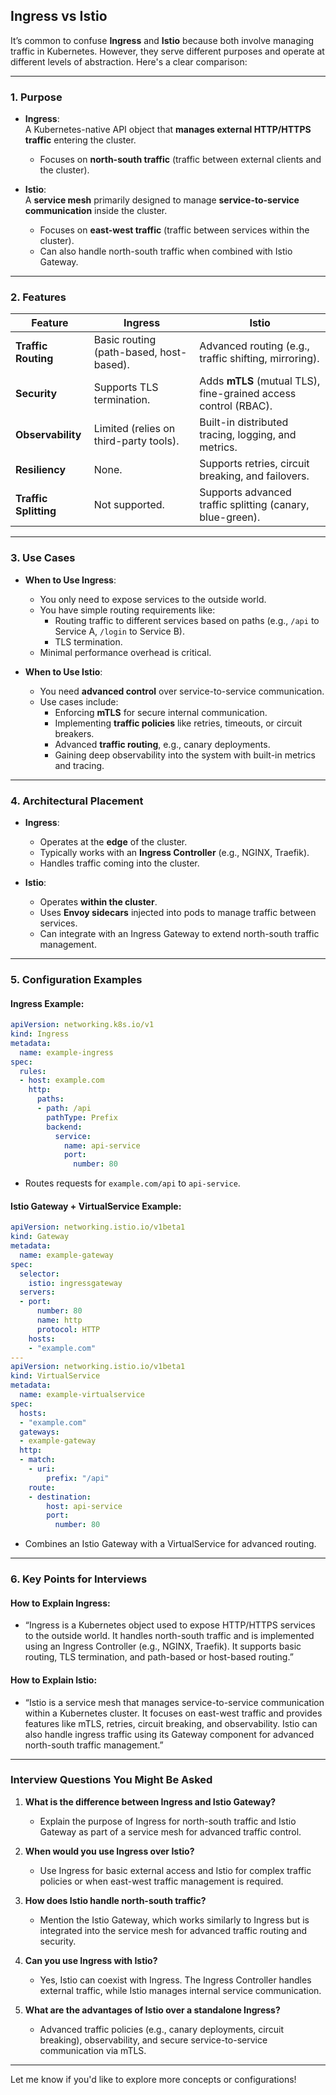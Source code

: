 

## Ingress vs Istio

It’s common to confuse **Ingress** and **Istio** because both involve managing traffic in Kubernetes. However, they serve different purposes and operate at different levels of abstraction. Here's a clear comparison:

---

### **1. Purpose**
- **Ingress**:  
  A Kubernetes-native API object that **manages external HTTP/HTTPS traffic** entering the cluster.  
  - Focuses on **north-south traffic** (traffic between external clients and the cluster).  

- **Istio**:  
  A **service mesh** primarily designed to manage **service-to-service communication** inside the cluster.  
  - Focuses on **east-west traffic** (traffic between services within the cluster).  
  - Can also handle north-south traffic when combined with Istio Gateway.

---

### **2. Features**
| **Feature**              | **Ingress**                                  | **Istio**                                          |
|---------------------------|----------------------------------------------|---------------------------------------------------|
| **Traffic Routing**       | Basic routing (path-based, host-based).      | Advanced routing (e.g., traffic shifting, mirroring). |
| **Security**              | Supports TLS termination.                   | Adds **mTLS** (mutual TLS), fine-grained access control (RBAC). |
| **Observability**         | Limited (relies on third-party tools).       | Built-in distributed tracing, logging, and metrics. |
| **Resiliency**            | None.                                       | Supports retries, circuit breaking, and failovers. |
| **Traffic Splitting**     | Not supported.                              | Supports advanced traffic splitting (canary, blue-green). |

---

### **3. Use Cases**
- **When to Use Ingress**:
  - You only need to expose services to the outside world.
  - You have simple routing requirements like:
    - Routing traffic to different services based on paths (e.g., `/api` to Service A, `/login` to Service B).
    - TLS termination.
  - Minimal performance overhead is critical.

- **When to Use Istio**:
  - You need **advanced control** over service-to-service communication.
  - Use cases include:
    - Enforcing **mTLS** for secure internal communication.
    - Implementing **traffic policies** like retries, timeouts, or circuit breakers.
    - Advanced **traffic routing**, e.g., canary deployments.
    - Gaining deep observability into the system with built-in metrics and tracing.

---

### **4. Architectural Placement**
- **Ingress**:
  - Operates at the **edge** of the cluster.
  - Typically works with an **Ingress Controller** (e.g., NGINX, Traefik).
  - Handles traffic coming into the cluster.

- **Istio**:
  - Operates **within the cluster**.
  - Uses **Envoy sidecars** injected into pods to manage traffic between services.
  - Can integrate with an Ingress Gateway to extend north-south traffic management.

---

### **5. Configuration Examples**

#### **Ingress Example**:
```yaml
apiVersion: networking.k8s.io/v1
kind: Ingress
metadata:
  name: example-ingress
spec:
  rules:
  - host: example.com
    http:
      paths:
      - path: /api
        pathType: Prefix
        backend:
          service:
            name: api-service
            port:
              number: 80
```

- Routes requests for `example.com/api` to `api-service`.

#### **Istio Gateway + VirtualService Example**:
```yaml
apiVersion: networking.istio.io/v1beta1
kind: Gateway
metadata:
  name: example-gateway
spec:
  selector:
    istio: ingressgateway
  servers:
  - port:
      number: 80
      name: http
      protocol: HTTP
    hosts:
    - "example.com"
---
apiVersion: networking.istio.io/v1beta1
kind: VirtualService
metadata:
  name: example-virtualservice
spec:
  hosts:
  - "example.com"
  gateways:
  - example-gateway
  http:
  - match:
    - uri:
        prefix: "/api"
    route:
    - destination:
        host: api-service
        port:
          number: 80
```

- Combines an Istio Gateway with a VirtualService for advanced routing.

---

### **6. Key Points for Interviews**

#### **How to Explain Ingress**:
- “Ingress is a Kubernetes object used to expose HTTP/HTTPS services to the outside world. It handles north-south traffic and is implemented using an Ingress Controller (e.g., NGINX, Traefik). It supports basic routing, TLS termination, and path-based or host-based routing.”

#### **How to Explain Istio**:
- “Istio is a service mesh that manages service-to-service communication within a Kubernetes cluster. It focuses on east-west traffic and provides features like mTLS, retries, circuit breaking, and observability. Istio can also handle ingress traffic using its Gateway component for advanced north-south traffic management.”

---

### **Interview Questions You Might Be Asked**

1. **What is the difference between Ingress and Istio Gateway?**
   - Explain the purpose of Ingress for north-south traffic and Istio Gateway as part of a service mesh for advanced traffic control.
   
2. **When would you use Ingress over Istio?**
   - Use Ingress for basic external access and Istio for complex traffic policies or when east-west traffic management is required.

3. **How does Istio handle north-south traffic?**
   - Mention the Istio Gateway, which works similarly to Ingress but is integrated into the service mesh for advanced traffic routing and security.

4. **Can you use Ingress with Istio?**
   - Yes, Istio can coexist with Ingress. The Ingress Controller handles external traffic, while Istio manages internal service communication.

5. **What are the advantages of Istio over a standalone Ingress?**
   - Advanced traffic policies (e.g., canary deployments, circuit breaking), observability, and secure service-to-service communication via mTLS.

---

Let me know if you'd like to explore more concepts or configurations!